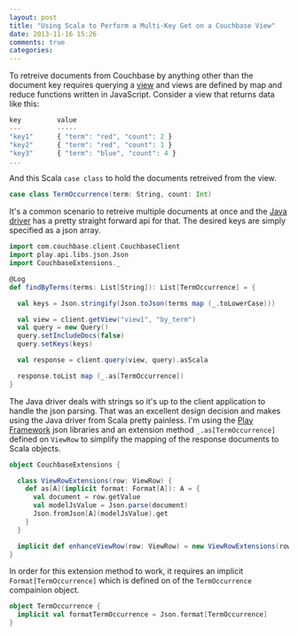 ```yaml
---
layout: post
title: "Using Scala to Perform a Multi-Key Get on a Couchbase View"
date: 2013-11-16 15:26
comments: true
categories: 
---
```

To retreive documents from Couchbase by anything other than the document key requires querying a [view](http://www.couchbase.com/docs//couchbase-manual-2.0/couchbase-views.html) and views are defined by map and reduce functions written in JavaScript. Consider a view that returns data like this:

``` javascript
key         value
---         -----
"key1"      { "term": "red", "count": 2 }
"key2"      { "term": "red", "count": 1 }
"key3"      { "term": "blue", "count": 4 }
...
```

And this Scala `case class` to hold the documents retreived from the view.

``` scala
case class TermOccurrence(term: String, count: Int)
```

It's a common scenario to retreive multiple documents at once and the [Java driver](http://www.couchbase.com/communities/java/getting-started) has a pretty straight forward api for that. The desired keys are simply specified as a json array.

``` scala
import com.couchbase.client.CouchbaseClient
import play.api.libs.json.Json
import CouchbaseExtensions._

@Log
def findByTerms(terms: List[String]): List[TermOccurrence] = {

  val keys = Json.stringify(Json.toJson(terms map (_.toLowerCase)))

  val view = client.getView("view1", "by_term")
  val query = new Query()
  query.setIncludeDocs(false)
  query.setKeys(keys)

  val response = client.query(view, query).asScala

  response.toList map (_.as[TermOccurrence])
}
```

The Java driver deals with strings so it's up to the client application to handle the json parsing. That was an excellent design decision and makes using the Java driver from Scala pretty painless. I'm using the [Play Framework](http://www.playframework.com/) json libraries and an extension method `_.as[TermOccurrence]` defined on `ViewRow` to simplify the mapping of the response documents to Scala objects.

``` scala
object CouchbaseExtensions {

  class ViewRowExtensions(row: ViewRow) {
    def as[A](implicit format: Format[A]): A = {
      val document = row.getValue
      val modelJsValue = Json.parse(document)
      Json.fromJson[A](modelJsValue).get
    }
  }

  implicit def enhanceViewRow(row: ViewRow) = new ViewRowExtensions(row)
}
```
In order for this extension method to work, it requires an implicit `Format[TermOccurrence]` which is defined on of the `TermOccurrence` compainion object.

``` scala
object TermOccurrence {
  implicit val formatTermOccurrence = Json.format[TermOccurrence]
}
```